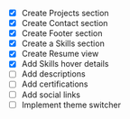 - [x] Create Projects section
- [x] Create Contact section
- [x] Create Footer section
- [x] Create a Skills section
- [x] Create Resume view
- [x] Add Skills hover details
- [ ] Add descriptions
- [ ] Add certifications
- [ ] Add social links
- [ ] Implement theme switcher
